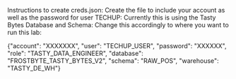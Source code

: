 Instructions to create creds.json:
Create the file to include your account as well as the password for user TECHUP:
Currently this is using the Tasty Bytes Database and Schema:
Change this accordingly to where you want to run this lab:

{"account": "XXXXXXX",
 "user": "TECHUP_USER",
 "password": "XXXXXX",
 "role": "TASTY_DATA_ENGINEER",
 "database": "FROSTBYTE_TASTY_BYTES_V2",
 "schema": "RAW_POS",
 "warehouse": "TASTY_DE_WH"}
